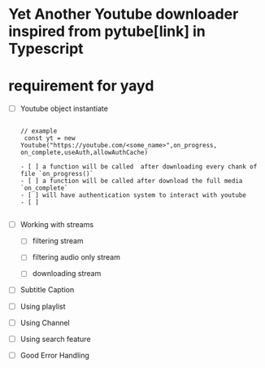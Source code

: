 # Yet Another Youtube downloader inspired from pytube[link] in Typescript

# requirement for yayd

 - [ ] Youtube object instantiate 
    > ```typescript 
       // example 
        const yt = new Youtube("https://youtube.com/<some_name>",on_progress, on_complete,useAuth,allowAuthCache)

    ```
   - [ ] a function will be called  after downloading every chank of file `on_progress()`
   - [ ] a function will be called after download the full media `on_complete`
   - [ ] will have authentication system to interact with youtube
   - [ ]  


- [ ] Working with streams 
   - [ ] filtering stream 
   - [ ] filtering audio only stream 
   - [ ] downloading stream


- [ ] Subtitle Caption 

- [ ] Using playlist 
  
- [ ] Using Channel

- [ ] Using search feature

- [ ] Good Error Handling 


